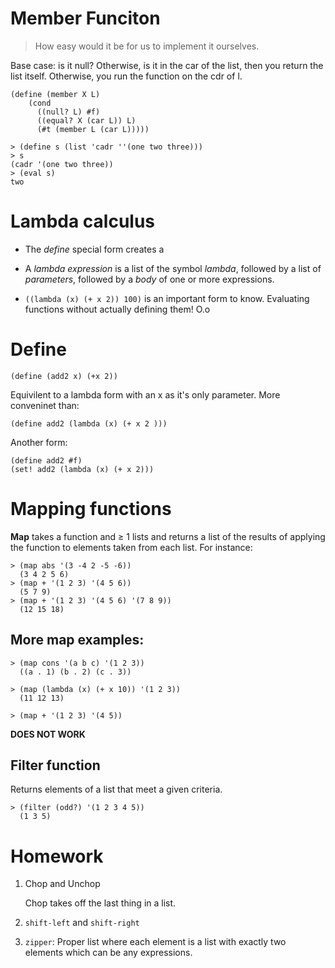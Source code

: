 Member Funciton
===============

> How easy would it be for us to implement it ourselves. 

Base case: is it null? Otherwise, is it in the car of the list, then you
return the list itself. Otherwise, you run the function on the cdr of l. 

	(define (member X L)
		(cond 
		  ((null? L) #f)
		  ((equal? X (car L)) L)
		  (#t (member L (car L)))))

	> (define s (list 'cadr ''(one two three)))
	> s
	(cadr '(one two three))
	> (eval s)
	two


Lambda calculus
===============
* The *define* special form creates a 


* A *lambda expression* is a list of the symbol *lambda*, followed by a
  list of *parameters*, followed by a *body* of one or more expressions. 
  
* `((lambda (x) (+ x 2)) 100)` is an important form to know. Evaluating
  functions without actually defining them! O.o 
  
Define
======

	(define (add2 x) (+x 2))

Equivilent to a lambda form with an x as it's only parameter. More
conveninet than: 

	(define add2 (lambda (x) (+ x 2 )))

Another form: 

	(define add2 #f)
	(set! add2 (lambda (x) (+ x 2)))
	
Mapping functions
=================

**Map** takes a function and ≥ 1 lists and returns a list of the results
of applying the function to elements taken from each list. For
instance: 
	
	> (map abs '(3 -4 2 -5 -6))
	  (3 4 2 5 6)
	> (map + '(1 2 3) '(4 5 6))
	  (5 7 9)
	> (map + '(1 2 3) '(4 5 6) '(7 8 9))
	  (12 15 18)
		
More map examples: 
------------------

	> (map cons '(a b c) '(1 2 3))
	  ((a . 1) (b . 2) (c . 3))
	
	> (map (lambda (x) (+ x 10)) '(1 2 3))
	  (11 12 13)
	
	> (map + '(1 2 3) '(4 5))
**DOES NOT WORK**

Filter function
---------------

Returns elements of a list that meet a given criteria. 

	> (filter (odd?) '(1 2 3 4 5))
	  (1 3 5)
	  
Homework
========

1. Chop and Unchop

   Chop takes off the last thing in a list. 
   
				
2. `shift-left` and `shift-right`

3. `zipper`: Proper list where each element is a list with exactly two
   elements which can be any expressions. 
